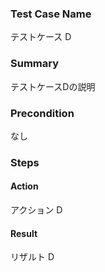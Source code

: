 ### Test Case Name
テストケース D

### Summary
テストケースDの説明

### Precondition
なし

### Steps

#### Action
アクション D
#### Result
リザルト D
